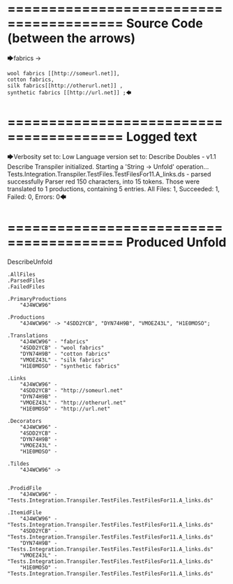 ========================================
Source Code (between the arrows)
========================================

🡆fabrics ->

	wool fabrics [[http://someurl.net]],
	cotton fabrics,
	silk fabrics[[http://otherurl.net]] ,
	synthetic fabrics [[http://url.net]] ;🡄

========================================
Logged text
========================================

🡆Verbosity set to: Low
Language version set to: Describe Doubles - v1.1
Describe Transpiler initialized.
Starting a 'String -> Unfold' operation...
Tests.Integration.Transpiler.TestFiles.TestFilesFor11.A_links.ds - parsed successfully
Parser red 150 characters, into 15 tokens.
Those were translated to 1 productions, containing 5 entries.
All Files: 1, Succeeded: 1, Failed: 0, Errors: 0🡄

========================================
Produced Unfold
========================================

DescribeUnfold

    .AllFiles
    .ParsedFiles
    .FailedFiles

    .PrimaryProductions
        "4J4WCW96" 

    .Productions
        "4J4WCW96" -> "4SDD2YCB", "DYN74H9B", "VMOEZ43L", "H1E0MOSO";

    .Translations
        "4J4WCW96" - "fabrics"
        "4SDD2YCB" - "wool fabrics"
        "DYN74H9B" - "cotton fabrics"
        "VMOEZ43L" - "silk fabrics"
        "H1E0MOSO" - "synthetic fabrics"

    .Links
        "4J4WCW96" - 
        "4SDD2YCB" - "http://someurl.net"
        "DYN74H9B" - 
        "VMOEZ43L" - "http://otherurl.net"
        "H1E0MOSO" - "http://url.net"

    .Decorators
        "4J4WCW96" - 
        "4SDD2YCB" - 
        "DYN74H9B" - 
        "VMOEZ43L" - 
        "H1E0MOSO" - 

    .Tildes
        "4J4WCW96" -> 


    .ProdidFile
        "4J4WCW96" - "Tests.Integration.Transpiler.TestFiles.TestFilesFor11.A_links.ds"

    .ItemidFile
        "4J4WCW96" - "Tests.Integration.Transpiler.TestFiles.TestFilesFor11.A_links.ds"
        "4SDD2YCB" - "Tests.Integration.Transpiler.TestFiles.TestFilesFor11.A_links.ds"
        "DYN74H9B" - "Tests.Integration.Transpiler.TestFiles.TestFilesFor11.A_links.ds"
        "VMOEZ43L" - "Tests.Integration.Transpiler.TestFiles.TestFilesFor11.A_links.ds"
        "H1E0MOSO" - "Tests.Integration.Transpiler.TestFiles.TestFilesFor11.A_links.ds"

